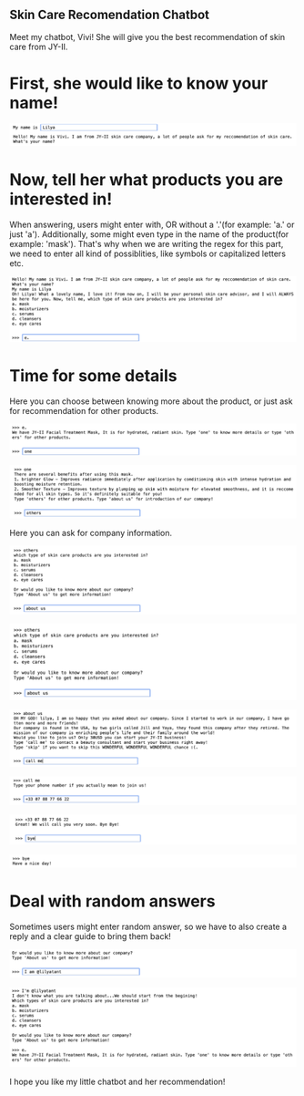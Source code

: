 ## Skin Care Recomendation Chatbot
Meet my chatbot, Vivi! She will give you the best recommendation of skin care from JY-II.




# First, she would like to know your name!
![](images/1.png)

# Now, tell her what products you are interested in!

When answering, users might enter with, OR without a '.'(for example: 'a.' or just 'a'). Additionally, some might even type in the name of the product(for example: 'mask').
That's why when we are writing the regex for this part, we need to enter all kind of possiblities, like symbols or capitalized letters etc.

![](images/2.png)

# Time for some details
Here you can choose between knowing more about the product, or just ask for recommendation for other products.

![](images/3.png)

![](images/4.png)

Here you can ask for company information.

![](images/5.png)

![](images/6.png)

![](images/7.png)

![](images/8.png)

![](images/9.png)

![](images/10.png)

# Deal with random answers

Sometimes users might enter random answer, so we have to also create a reply and a clear guide to bring them back!

![](images/11.png)

![](images/12.png)


I hope you like my little chatbot and her recommendation!
